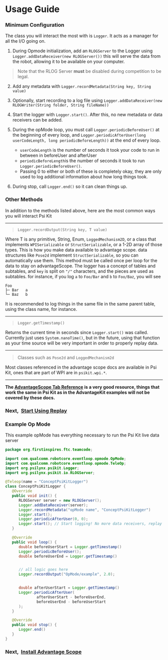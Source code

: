 # Usage Guide
### Minimum Configuration
The class you will interact the most with is `Logger`. 
It acts as a manager for all the I/O going on.

1. During Opmode initialization, add an `RLOGServer` to the Logger using
`Logger.addDataReceiver(new RLOGServer())` this will serve the data
from the robot, allowing it to be available on your computer.
> Note that the RLOG Server **must** be disabled during competition to be legal.

2. Add any metadata with `Logger.recordMetadata(String key, String value)`

3. Optionally, start recording to a log file using `Logger.addDataReceiver(new RLOGWriter(String folder, String fileName))`

4. Start the logger with `Logger.start()`. After this,
no new metadata or data receivers can be added.

5. During the opMode loop, you must call `Logger.periodicBeforeUser()`
at the beginning of every loop, and 
`Logger.periodicAfterUser(long userCodeLength, long periodicBeforeLength))`
at the end of every loop. 
   * `userCodeLength` is the number of seconds it took your code 
to run in between in beforeUser and afterUser
   * `periodicBeforeLength`is the number of seconds it took to run
`Logger.periodicBeforeUser()`. 
   * Passing 0 to either or both of these
is completely okay, they are only used to log additional information 
about how long things took. 

6. During stop, call `Logger.end()` so it can clean things up.

### Other Methods
In addition to the methods listed above, here are the most common ways
you will interact Psi Kit
___
> `Logger.recordOutput(String key, T value)`

Where T is any primitive, String, Enum, `LoggedMechanism2D`, or a class that implements 
`WPISerializable` or `StructSerializable`, or a 1-2D array of 
those types. This is how you make data available to advantage scope.
data structures like `Pose2d` implement `StructSerializable`, so you
can automatically use them. This method must be called once per loop
for the data to stay on advantageScope.
The logger has a concept of tables and subtables, and `key` is split
on `"/"` characters, and the pieces are used as subtables. for instance,
if you log `a` to `Foo/Bar` and `b` to `Foo/Baz`, you will see
```
Foo
├─ Bar   a
└─ Baz   b
```
It is recommended to log things in the same file in the same parent 
table, using the class name, for instance.
___
> `Logger.getTimestamp()`

Returns the current time in seconds since `Logger.start()` was called. 
Currently just uses `System.nanoTime()`, but in the future, using that
function as your time source will be very important in order to properly
replay data. 
___
> Classes such as `Pose2d` and `LoggedMechanism2d`

Most classes referenced in the advantage scope docs are available in 
Psi Kit, ones that are part of WPI are in `psikit.wpi.*`.
___

**The [AdvantageScope Tab Reference](https://docs.advantagescope.org/category/tab-reference)
is a very good resource, things that work the same in Psi Kit as in the 
AdvantageKit examples will not be covered by these docs.**

### Next, &nbsp;[Start Using Replay](/replay.md)

### Example Op Mode
This example opMode has everything necessary to run the 
Psi Kit live data server

```java
package org.firstinspires.ftc.teamcode;

import com.qualcomm.robotcore.eventloop.opmode.OpMode;
import com.qualcomm.robotcore.eventloop.opmode.TeleOp;
import org.psilynx.psikit.Logger;
import org.psilynx.psikit.io.RLOGServer;

@Teleop(name = "ConceptPsiKitLogger")
class ConceptPsiKitLogger {
   @Override
   public void init() {
      RLOGServer server = new RLOGServer();
      Logger.addDataReceiver(server);
      Logger.recordMetadata("opMode name", "ConceptPsiKitLogger")
      Logger.start();
      Logger.periodicAfterUser(0, 0);
      Logger.start(); // Start logging! No more data receivers, replay sources, or metadata values may be added.
   }

   @Override
   public void loop() {
      double beforeUserStart = Logger.getTimestamp()
      Logger.periodicBeforeUser();
      double beforeUserEnd = Logger.getTimestamp()


      // all logic goes here
      Logger.recordOutput("OpMode/example", 2.0);


      double afterUserStart = Logger.getTimestamp()
      Logger.periodicAfterUser(
              afterUserStart - beforeUserEnd,
              beforeUserEnd - beforeUserStart
      );
   }

   @Override
   public void stop() {
      Logger.end()
   }
}
```
### Next, &nbsp;[Install Advantage Scope](installAscope.md)